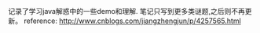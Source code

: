 记录了学习java解惑中的一些demo和理解.
笔记只写到更多类谜题,之后则不再更新。
reference:
http://www.cnblogs.com/jiangzhengjun/p/4257565.html
